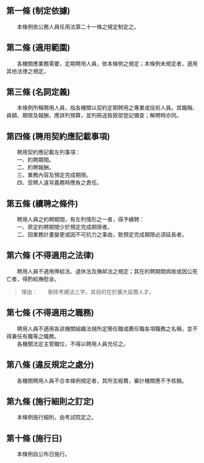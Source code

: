 第一條 (制定依據)
-----------------
　　本條例依公務人員任用法第二十一條之規定制定之。  


第二條 (適用範圍)
-----------------
　　各機關應業務需要，定期聘用人員，依本條例之規定；本條例未規定者，適用其他法律之規定。  


第三條 (名詞定義)
-----------------
　　本條例所稱聘用人員，指各機關以契約定期聘用之專業或技術人員。其職稱、員額、期限及報酬，應詳列預算，並列冊送銓敘部登記備查；解聘時亦同。  


第四條 (聘用契約應記載事項)
---------------------------
　　聘用契約應記載左列事項：  
　　一、約聘期間。  
　　二、約聘報酬。  
　　三、業務內容及預定完成期限。  
　　四、受聘人違背義務時應負之責任。  


第五條 (續聘之條件)
-------------------
　　聘用人員之約聘期間，有左列情形之一者，得予續聘：  
　　一、原定約聘期間少於預定完成期限者。  
　　二、因業務計畫變更或因不可抗力之事由，致預定完成期限必須延長者。  


第六條 (不得適用之法律)
-----------------------
　　聘用人員不適用俸給法、退休法及撫卹法之規定；其在約聘期間病故或因公死亡者，得酌給撫慰金。  
> 理由：　　刪除考績法三字。其目的在於擴大延攬人才。



第七條 (不得適用之職務)
-----------------------
　　聘用人員不適用各該機關組織法規所定簡任職或薦任職各項職務之名稱，並不得兼任有職等之職務。  
　　各機關法定主管職位，不得以聘用人員充任之。  


第八條 (違反規定之處分)
-----------------------
　　各機關聘用人員不合本條例規定者，其所支經費，審計機關應不予核銷。  


第九條 (施行細則之訂定)
-----------------------
　　本條例施行細則，由考試院定之。  


第十條 (施行日)
---------------
　　本條例自公布日施行。